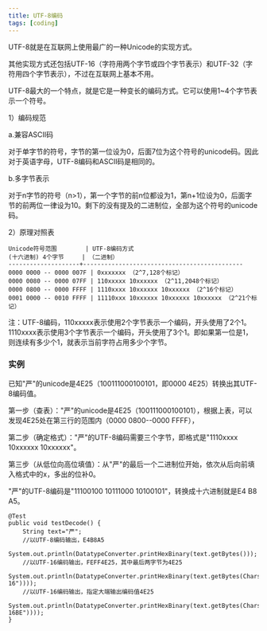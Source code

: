 ```yaml
---
title: UTF-8编码
tags: [coding]
---
```


UTF-8就是在互联网上使用最广的一种Unicode的实现方式。

其他实现方式还包括UTF-16（字符用两个字节或四个字节表示）和UTF-32（字符用四个字节表示），不过在互联网上基本不用。

UTF-8最大的一个特点，就是它是一种变长的编码方式。它可以使用1~4个字节表示一个符号。

1）编码规范

a.兼容ASCII码

对于单字节的符号，字节的第一位设为0，后面7位为这个符号的unicode码。因此对于英语字母，UTF-8编码和ASCII码是相同的。

b.多字节表示

对于n字节的符号（n>1），第一个字节的前n位都设为1，第n+1位设为0，后面字节的前两位一律设为10。剩下的没有提及的二进制位，全部为这个符号的unicode码。

2）原理对照表

```
Unicode符号范围        | UTF-8编码方式
(十六进制) 4个字节     | （二进制）
--------------------+---------------------------------------------
0000 0000 -- 0000 007F | 0xxxxxxx （2^7,128个标记）
0000 0080 -- 0000 07FF | 110xxxxx 10xxxxxx （2^11,2048个标记）
0000 0800 -- 0000 FFFF | 1110xxxx 10xxxxxx 10xxxxxx （2^16个标记）
0001 0000 -- 0010 FFFF | 11110xxx 10xxxxxx 10xxxxxx 10xxxxxx （2^21个标记）
```

注：UTF-8编码，110xxxxx表示使用2个字节表示一个编码，开头使用了2个1。1110xxxx表示使用3个字节表示一个编码，开头使用了3个1。即如果第一位是1，则连续有多少个1，就表示当前字符占用多少个字节。

### 实例

已知"严"的unicode是4E25（100111000100101，即0000 4E25）转换出其UTF-8编码值。

第一步（查表）："严"的unicode是4E25（100111000100101），根据上表，可以发现4E25处在第三行的范围内（0000 0800--0000 FFFF），

第二步（确定格式）："严"的UTF-8编码需要三个字节，即格式是"1110xxxx 10xxxxxx 10xxxxxx"。

第三步（从低位向高位填值）：从"严"的最后一个二进制位开始，依次从后向前填入格式中的x，多出的位补0。

"严"的UTF-8编码是"11100100 10111000 10100101"，转换成十六进制就是E4 B8 A5。

```
@Test
public void testDecode() {
    String text="严";
    //以UTF-8编码输出，E4B8A5
    System.out.println(DatatypeConverter.printHexBinary(text.getBytes()));
    //以UTF-16编码输出，FEFF4E25，其中最后两字节为4E25
    System.out.println(DatatypeConverter.printHexBinary(text.getBytes(Charset.forName("UTF-16"))));
    //以UTF-16编码输出，指定大端输出编码值4E25
    System.out.println(DatatypeConverter.printHexBinary(text.getBytes(Charset.forName("UTF-16BE"))));
}
```